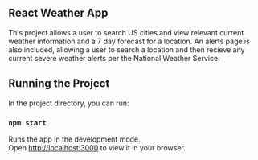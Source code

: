 ## React Weather App
This project allows a user to search US cities and view relevant current weather information and a 7 day forecast for a location. An alerts page is also included, allowing a user to search a location and then recieve any current severe weather alerts per the National Weather Service.

## Running the Project

In the project directory, you can run:

### `npm start`

Runs the app in the development mode.\
Open [http://localhost:3000](http://localhost:3000) to view it in your browser.

